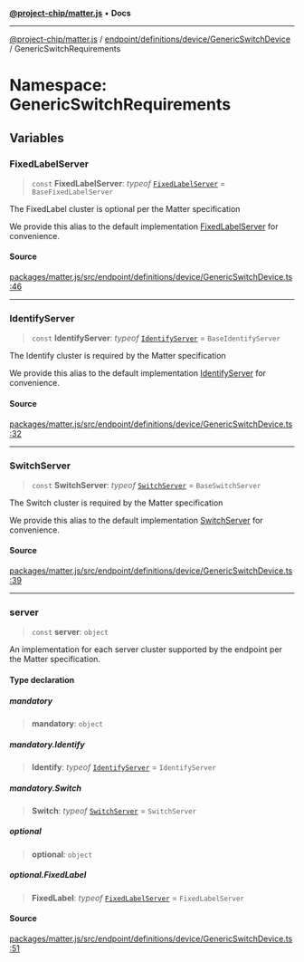 [**@project-chip/matter.js**](../../../../../../README.md) • **Docs**

***

[@project-chip/matter.js](../../../../../../modules.md) / [endpoint/definitions/device/GenericSwitchDevice](../../README.md) / GenericSwitchRequirements

# Namespace: GenericSwitchRequirements

## Variables

### FixedLabelServer

> `const` **FixedLabelServer**: *typeof* [`FixedLabelServer`](../../../../../../behavior/definitions/fixed-label/export/classes/FixedLabelServer.md) = `BaseFixedLabelServer`

The FixedLabel cluster is optional per the Matter specification

We provide this alias to the default implementation [FixedLabelServer](README.md#fixedlabelserver) for convenience.

#### Source

[packages/matter.js/src/endpoint/definitions/device/GenericSwitchDevice.ts:46](https://github.com/project-chip/matter.js/blob/7a8cbb56b87d4ccf34bec5a9a95ab40a1711324f/packages/matter.js/src/endpoint/definitions/device/GenericSwitchDevice.ts#L46)

***

### IdentifyServer

> `const` **IdentifyServer**: *typeof* [`IdentifyServer`](../../../../../../behavior/definitions/identify/export/namespaces/IdentifyServer/README.md) = `BaseIdentifyServer`

The Identify cluster is required by the Matter specification

We provide this alias to the default implementation [IdentifyServer](README.md#identifyserver) for convenience.

#### Source

[packages/matter.js/src/endpoint/definitions/device/GenericSwitchDevice.ts:32](https://github.com/project-chip/matter.js/blob/7a8cbb56b87d4ccf34bec5a9a95ab40a1711324f/packages/matter.js/src/endpoint/definitions/device/GenericSwitchDevice.ts#L32)

***

### SwitchServer

> `const` **SwitchServer**: *typeof* [`SwitchServer`](../../../../../../behavior/definitions/switch/export/classes/SwitchServer.md) = `BaseSwitchServer`

The Switch cluster is required by the Matter specification

We provide this alias to the default implementation [SwitchServer](README.md#switchserver) for convenience.

#### Source

[packages/matter.js/src/endpoint/definitions/device/GenericSwitchDevice.ts:39](https://github.com/project-chip/matter.js/blob/7a8cbb56b87d4ccf34bec5a9a95ab40a1711324f/packages/matter.js/src/endpoint/definitions/device/GenericSwitchDevice.ts#L39)

***

### server

> `const` **server**: `object`

An implementation for each server cluster supported by the endpoint per the Matter specification.

#### Type declaration

##### mandatory

> **mandatory**: `object`

##### mandatory.Identify

> **Identify**: *typeof* [`IdentifyServer`](../../../../../../behavior/definitions/identify/export/namespaces/IdentifyServer/README.md) = `IdentifyServer`

##### mandatory.Switch

> **Switch**: *typeof* [`SwitchServer`](../../../../../../behavior/definitions/switch/export/classes/SwitchServer.md) = `SwitchServer`

##### optional

> **optional**: `object`

##### optional.FixedLabel

> **FixedLabel**: *typeof* [`FixedLabelServer`](../../../../../../behavior/definitions/fixed-label/export/classes/FixedLabelServer.md) = `FixedLabelServer`

#### Source

[packages/matter.js/src/endpoint/definitions/device/GenericSwitchDevice.ts:51](https://github.com/project-chip/matter.js/blob/7a8cbb56b87d4ccf34bec5a9a95ab40a1711324f/packages/matter.js/src/endpoint/definitions/device/GenericSwitchDevice.ts#L51)
